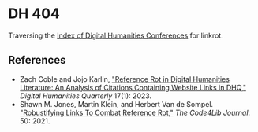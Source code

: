 # DH 404

Traversing the [Index of Digital Humanities
Conferences](https://dh-abstracts.library.virginia.edu/) for linkrot.

## References

- Zach Coble and Jojo Karlin, ["Reference Rot in Digital Humanities Literature: An Analysis of Citations
Containing Website Links in
DHQ,"](https://www.digitalhumanities.org/dhq/vol/17/1/000662/000662.html)
_Digital Humanities Quarterly_ 17(1): 2023.
- Shawn M. Jones, Martin Klein, and Herbert Van de Sompel. ["Robustifying Links To
Combat Reference Rot,"](https://journal.code4lib.org/articles/15509) _The
Code4Lib Journal_. 50: 2021.
